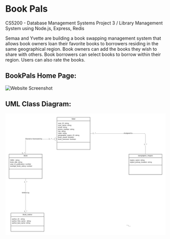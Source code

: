 # Book Pals
CS5200 - Database Management Systems
Project 3 / Library Management System using Node.js, Express, Redis

Semaa and Yvette are building a book swapping management system that allows book owners loan their favorite books to borrowers residing in the same geographical region. Book owners can add the books they wish to share with others.  Book borrowers can select books to borrow within their region. Users can also rate the books. 

## BookPals Home Page:
![Website Screenshot]()

## UML Class Diagram:
![Website Screenshot](https://github.com/greeny90/BookPalsVersion3/blob/main/B%20-%20UML%20Class%20Diagram.png)
